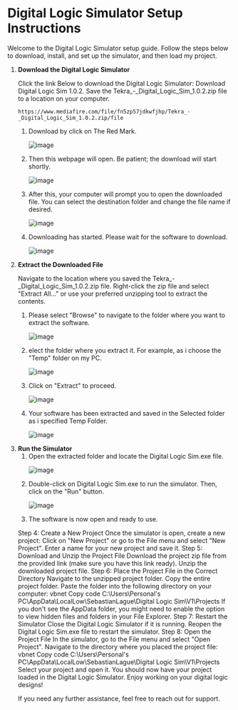 <h1>Digital Logic Simulator Setup Instructions</h1>
<p>Welcome to the Digital Logic Simulator setup guide. Follow the steps below to download, install, and set up the simulator, and then load my project.</p>

<ol>
  <li><b>Download the Digital Logic Simulator</b>
    
  Click the link Below to download the Digital Logic Simulator: Download Digital Logic Sim 1.0.2.
  Save the Tekra_-_Digital_Logic_Sim_1.0.2.zip file to a location on your computer.

    https://www.mediafire.com/file/fn5zp57jdkwfjhp/Tekra_-_Digital_Logic_Sim_1.0.2.zip/file

  <ol>
    <li> Download by click on The Red Mark.
    
  ![image](https://github.com/ShaheerShah079/8BitComputerUsingDLS/assets/145196564/f36f7597-a5b4-42c4-8f6f-a14d7b411f7d)
    </li>
    <li> Then this webpage will open. Be patient; the download will start shortly.
  
  ![image](https://github.com/ShaheerShah079/8BitComputerUsingDLS/assets/145196564/27a67d75-9da8-450e-9105-386ede986085)
    </li>
    <li> After this, your computer will prompt you to open the downloaded file. You can select the destination folder and change the file name if desired.
   
  ![image](https://github.com/ShaheerShah079/8BitComputerUsingDLS/assets/145196564/d8f67ea0-1dc0-4bc3-816a-60251d7c8fe0)
    </li>
    <li> Downloading has started. Please wait for the software to download.
  
  ![image](https://github.com/ShaheerShah079/8BitComputerUsingDLS/assets/145196564/6b6e2896-deee-43eb-801f-3b501a394e89)
    </li>
  </ol>
  </li>

<li><b>Extract the Downloaded File</b>

Navigate to the location where you saved the Tekra_-_Digital_Logic_Sim_1.0.2.zip file.
Right-click the zip file and select "Extract All..." or use your preferred unzipping tool to extract the contents.
  <ol>
    <li> Please select "Browse" to navigate to the folder where you want to extract the software.
  
  ![image](https://github.com/ShaheerShah079/8BitComputerUsingDLS/assets/145196564/337884bc-97d7-4aad-8e9f-1db73a9fae3f)
    </li>
    <li> elect the folder where you extract it. For example, as i choose the "Temp" folder on my PC.
    
  ![image](https://github.com/ShaheerShah079/8BitComputerUsingDLS/assets/145196564/44d8ac0b-4b22-4724-9acc-188d1c15c837)
    </li>
    <li> Click on "Extract" to proceed.

  ![image](https://github.com/ShaheerShah079/8BitComputerUsingDLS/assets/145196564/f9249121-2725-481c-9a55-c4073d5d17b8)
    </li>
    <li> Your software has been extracted and saved in the Selected folder as i specified Temp Folder.
    
  ![image](https://github.com/ShaheerShah079/8BitComputerUsingDLS/assets/145196564/00806b13-15cd-4a5c-9d3f-8f983eee8583)
    </li>
  </ol>
</li>

<li><b>Run the Simulator</b>
  
<ol>
  <li> Open the extracted folder and locate the Digital Logic Sim.exe file.
    
  ![image](https://github.com/ShaheerShah079/8BitComputerUsingDLS/assets/145196564/92e89a9b-e8c1-436b-b0b9-f84a38e9dbee)
  </li>
  <li> Double-click on Digital Logic Sim.exe to run the simulator. Then, click on the "Run" button.
  
  ![image](https://github.com/ShaheerShah079/8BitComputerUsingDLS/assets/145196564/7622b4d3-90f0-4b2e-b620-921848abfc4a)
  </li>
  <li>  The software is now open and ready to use.
  </li>
</ol>
</li>

Step 4: Create a New Project
Once the simulator is open, create a new project:
Click on "New Project" or go to the File menu and select "New Project".
Enter a name for your new project and save it.
Step 5: Download and Unzip the Project File
Download the project zip file from the provided link (make sure you have this link ready).
Unzip the downloaded project file.
Step 6: Place the Project File in the Correct Directory
Navigate to the unzipped project folder.
Copy the entire project folder.
Paste the folder into the following directory on your computer:
vbnet
Copy code
C:\Users\Personal's PC\AppData\LocalLow\SebastianLague\Digital Logic Sim\V1\Projects
If you don't see the AppData folder, you might need to enable the option to view hidden files and folders in your File Explorer.
Step 7: Restart the Simulator
Close the Digital Logic Simulator if it is running.
Reopen the Digital Logic Sim.exe file to restart the simulator.
Step 8: Open the Project File
In the simulator, go to the File menu and select "Open Project".
Navigate to the directory where you placed the project file:
vbnet
Copy code
C:\Users\Personal's PC\AppData\LocalLow\SebastianLague\Digital Logic Sim\V1\Projects
Select your project and open it.
You should now have your project loaded in the Digital Logic Simulator. Enjoy working on your digital logic designs!

If you need any further assistance, feel free to reach out for support.
